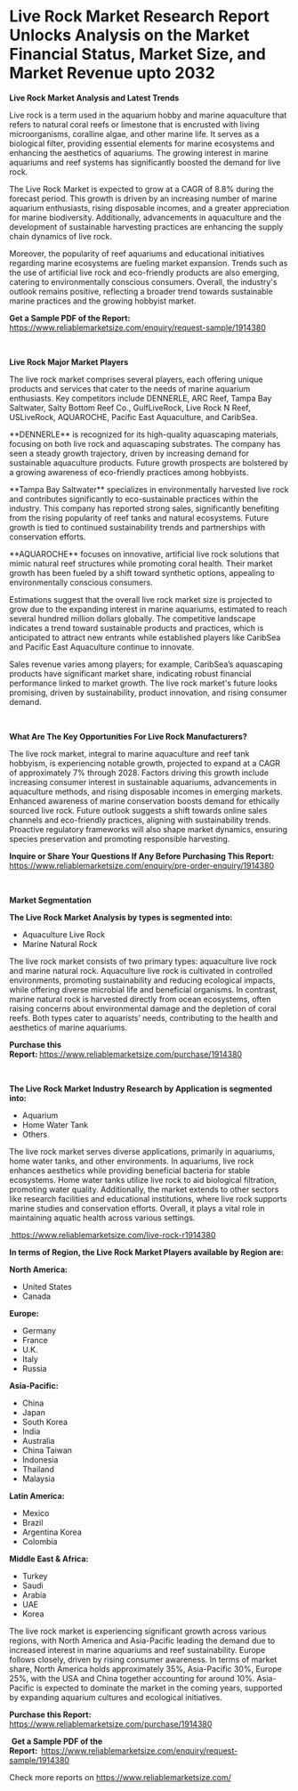 <p><h1>Live Rock Market Research Report Unlocks Analysis on the Market Financial Status, Market Size, and Market Revenue upto 2032</h1></p><p><strong>Live Rock Market Analysis and Latest Trends</strong></p>
<p><p>Live rock is a term used in the aquarium hobby and marine aquaculture that refers to natural coral reefs or limestone that is encrusted with living microorganisms, coralline algae, and other marine life. It serves as a biological filter, providing essential elements for marine ecosystems and enhancing the aesthetics of aquariums. The growing interest in marine aquariums and reef systems has significantly boosted the demand for live rock.</p><p>The Live Rock Market is expected to grow at a CAGR of 8.8% during the forecast period. This growth is driven by an increasing number of marine aquarium enthusiasts, rising disposable incomes, and a greater appreciation for marine biodiversity. Additionally, advancements in aquaculture and the development of sustainable harvesting practices are enhancing the supply chain dynamics of live rock. </p><p>Moreover, the popularity of reef aquariums and educational initiatives regarding marine ecosystems are fueling market expansion. Trends such as the use of artificial live rock and eco-friendly products are also emerging, catering to environmentally conscious consumers. Overall, the industry's outlook remains positive, reflecting a broader trend towards sustainable marine practices and the growing hobbyist market.</p></p>
<p><strong>Get a Sample PDF of the Report:&nbsp;</strong> <a href="https://www.reliablemarketsize.com/enquiry/request-sample/1914380?utm_campaign=3192&utm_medium=2&utm_source=Github&utm_content=ia&utm_term=01042025&utm_id=live-rock">https://www.reliablemarketsize.com/enquiry/request-sample/1914380</a></p>
<p>&nbsp;</p>
<p><strong>Live Rock Major Market Players</strong></p>
<p><p>The live rock market comprises several players, each offering unique products and services that cater to the needs of marine aquarium enthusiasts. Key competitors include DENNERLE, ARC Reef, Tampa Bay Saltwater, Salty Bottom Reef Co., GulfLiveRock, Live Rock N Reef, USLiveRock, AQUAROCHE, Pacific East Aquaculture, and CaribSea.</p><p>**DENNERLE** is recognized for its high-quality aquascaping materials, focusing on both live rock and aquascaping substrates. The company has seen a steady growth trajectory, driven by increasing demand for sustainable aquaculture products. Future growth prospects are bolstered by a growing awareness of eco-friendly practices among hobbyists.</p><p>**Tampa Bay Saltwater** specializes in environmentally harvested live rock and contributes significantly to eco-sustainable practices within the industry. This company has reported strong sales, significantly benefiting from the rising popularity of reef tanks and natural ecosystems. Future growth is tied to continued sustainability trends and partnerships with conservation efforts.</p><p>**AQUAROCHE** focuses on innovative, artificial live rock solutions that mimic natural reef structures while promoting coral health. Their market growth has been fueled by a shift toward synthetic options, appealing to environmentally conscious consumers.</p><p>Estimations suggest that the overall live rock market size is projected to grow due to the expanding interest in marine aquariums, estimated to reach several hundred million dollars globally. The competitive landscape indicates a trend toward sustainable products and practices, which is anticipated to attract new entrants while established players like CaribSea and Pacific East Aquaculture continue to innovate.</p><p>Sales revenue varies among players; for example, CaribSea’s aquascaping products have significant market share, indicating robust financial performance linked to market growth. The live rock market's future looks promising, driven by sustainability, product innovation, and rising consumer demand.</p></p>
<p>&nbsp;</p>
<p><strong>What Are The Key Opportunities For Live Rock Manufacturers?</strong></p>
<p><p>The live rock market, integral to marine aquaculture and reef tank hobbyism, is experiencing notable growth, projected to expand at a CAGR of approximately 7% through 2028. Factors driving this growth include increasing consumer interest in sustainable aquariums, advancements in aquaculture methods, and rising disposable incomes in emerging markets. Enhanced awareness of marine conservation boosts demand for ethically sourced live rock. Future outlook suggests a shift towards online sales channels and eco-friendly practices, aligning with sustainability trends. Proactive regulatory frameworks will also shape market dynamics, ensuring species preservation and promoting responsible harvesting.</p></p>
<p><strong>Inquire or Share Your Questions If Any Before Purchasing This Report:</strong> <a href="https://www.reliablemarketsize.com/enquiry/pre-order-enquiry/1914380?utm_campaign=3192&utm_medium=2&utm_source=Github&utm_content=ia&utm_term=01042025&utm_id=live-rock">https://www.reliablemarketsize.com/enquiry/pre-order-enquiry/1914380</a></p>
<p>&nbsp;</p>
<p><strong>Market Segmentation</strong></p>
<p><strong>The Live Rock Market Analysis by types is segmented into:</strong></p>
<p><ul><li>Aquaculture Live Rock</li><li>Marine Natural Rock</li></ul></p>
<p><p>The live rock market consists of two primary types: aquaculture live rock and marine natural rock. Aquaculture live rock is cultivated in controlled environments, promoting sustainability and reducing ecological impacts, while offering diverse microbial life and beneficial organisms. In contrast, marine natural rock is harvested directly from ocean ecosystems, often raising concerns about environmental damage and the depletion of coral reefs. Both types cater to aquarists’ needs, contributing to the health and aesthetics of marine aquariums.</p></p>
<p><strong>Purchase this Report:&nbsp;</strong><a href="https://www.reliablemarketsize.com/purchase/1914380?utm_campaign=3192&utm_medium=2&utm_source=Github&utm_content=ia&utm_term=01042025&utm_id=live-rock">https://www.reliablemarketsize.com/purchase/1914380</a></p>
<p>&nbsp;</p>
<p><strong>The Live Rock Market Industry Research by Application is segmented into:</strong></p>
<p><ul><li>Aquarium</li><li>Home Water Tank</li><li>Others</li></ul></p>
<p><p>The live rock market serves diverse applications, primarily in aquariums, home water tanks, and other environments. In aquariums, live rock enhances aesthetics while providing beneficial bacteria for stable ecosystems. Home water tanks utilize live rock to aid biological filtration, promoting water quality. Additionally, the market extends to other sectors like research facilities and educational institutions, where live rock supports marine studies and conservation efforts. Overall, it plays a vital role in maintaining aquatic health across various settings.</p></p>
<p><a href="https://www.reliablemarketsize.com/live-rock-r1914380?utm_campaign=3192&utm_medium=2&utm_source=Github&utm_content=ia&utm_term=01042025&utm_id=live-rock">&nbsp;https://www.reliablemarketsize.com/live-rock-r1914380</a></p>
<p><strong>In terms of Region, the Live Rock Market Players available by Region are:</strong></p>
<p>
    <p> <strong> North America: </strong>
        <ul>
            <li>United States</li>
            <li>Canada</li>
        </ul>
        </p> 
    <p> <strong> Europe: </strong>
        <ul>
            <li>Germany</li>
            <li>France</li>
            <li>U.K.</li>
            <li>Italy</li>
            <li>Russia</li>
        </ul>
        </p> 
    <p> <strong> Asia-Pacific: </strong>
        <ul>
            <li>China</li>
            <li>Japan</li>
            <li>South Korea</li>
            <li>India</li>
            <li>Australia</li>
            <li>China Taiwan</li>
            <li>Indonesia</li>
            <li>Thailand</li>
            <li>Malaysia</li>
        </ul>
        </p> 
    <p> <strong> Latin America: </strong>
        <ul>
            <li>Mexico</li>
            <li>Brazil</li>
            <li>Argentina Korea</li>
            <li>Colombia</li>
        </ul>
        </p> 
    <p> <strong> Middle East & Africa: </strong>
        <ul>
            <li>Turkey</li>
            <li>Saudi</li>
            <li>Arabia</li>
            <li>UAE</li>
            <li>Korea</li>
        </ul>
    </p>
    </p>
<p><p>The live rock market is experiencing significant growth across various regions, with North America and Asia-Pacific leading the demand due to increased interest in marine aquariums and reef sustainability. Europe follows closely, driven by rising consumer awareness. In terms of market share, North America holds approximately 35%, Asia-Pacific 30%, Europe 25%, with the USA and China together accounting for around 10%. Asia-Pacific is expected to dominate the market in the coming years, supported by expanding aquarium cultures and ecological initiatives.</p></p>
<p><strong>Purchase this Report: </strong><a href="https://www.reliablemarketsize.com/purchase/1914380?utm_campaign=3192&utm_medium=2&utm_source=Github&utm_content=ia&utm_term=01042025&utm_id=live-rock">https://www.reliablemarketsize.com/purchase/1914380</a></p>
<p>&nbsp;<strong>Get a Sample PDF of the Report:&nbsp;&nbsp;</strong><a href="https://www.reliablemarketsize.com/enquiry/request-sample/1914380?utm_campaign=3192&utm_medium=2&utm_source=Github&utm_content=ia&utm_term=01042025&utm_id=live-rock">https://www.reliablemarketsize.com/enquiry/request-sample/1914380</a></p>
<p><strong></strong></p>
<p>Check more reports on <a href="https://www.reliablemarketsize.com/?utm_campaign=3192&utm_medium=2&utm_source=Github&utm_content=ia&utm_term=01042025&utm_id=live-rock">https://www.reliablemarketsize.com/</a></p>